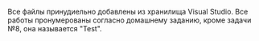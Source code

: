 Все файлы принудиельно добавлены из хранилища Visual Studio. 
Все работы пронумерованы согласно домашнему заданию, кроме задачи №8, она называется "Test".
